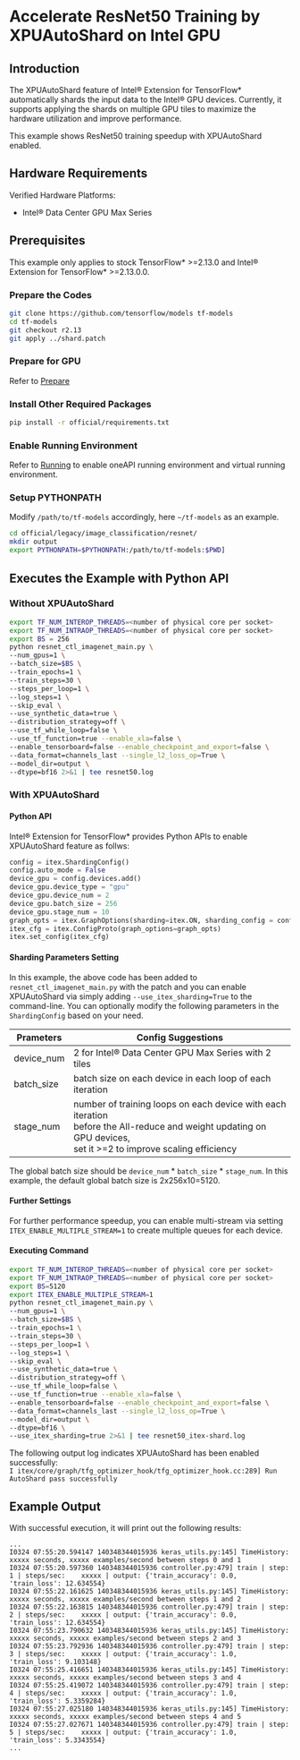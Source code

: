 # Accelerate ResNet50 Training by XPUAutoShard on Intel GPU

## Introduction

The XPUAutoShard feature of Intel® Extension for TensorFlow* automatically shards the input data to the Intel® GPU devices. Currently, it supports applying the shards on multiple GPU tiles to maximize the hardware utilization and improve performance.  

This example shows ResNet50 training speedup with XPUAutoShard enabled.

## Hardware Requirements

Verified Hardware Platforms:
- Intel® Data Center GPU Max Series
   
## Prerequisites
 
This example only applies to stock TensorFlow* >=2.13.0 and Intel® Extension for TensorFlow* >=2.13.0.0.

### Prepare the Codes
```bash
git clone https://github.com/tensorflow/models tf-models
cd tf-models
git checkout r2.13
git apply ../shard.patch
```
 
### Prepare for GPU

Refer to [Prepare](../common_guide_running.md##Prepare)

### Install Other Required Packages

```bash
pip install -r official/requirements.txt
```

### Enable Running Environment

Refer to [Running](../common_guide_running.md##Running) to enable oneAPI running environment and virtual running environment.

### Setup PYTHONPATH
Modify `/path/to/tf-models` accordingly, here `~/tf-models` as an example.
```bash
cd official/legacy/image_classification/resnet/
mkdir output
export PYTHONPATH=$PYTHONPATH:/path/to/tf-models:$PWD]
```

## Executes the Example with Python API
### Without XPUAutoShard
```bash
export TF_NUM_INTEROP_THREADS=<number of physical core per socket> 
export TF_NUM_INTRAOP_THREADS=<number of physical core per socket>
export BS = 256
python resnet_ctl_imagenet_main.py \
--num_gpus=1 \
--batch_size=$BS \
--train_epochs=1 \
--train_steps=30 \
--steps_per_loop=1 \
--log_steps=1 \
--skip_eval \
--use_synthetic_data=true \
--distribution_strategy=off \
--use_tf_while_loop=false \
--use_tf_function=true --enable_xla=false \
--enable_tensorboard=false --enable_checkpoint_and_export=false \
--data_format=channels_last --single_l2_loss_op=True \
--model_dir=output \
--dtype=bf16 2>&1 | tee resnet50.log
```

### With XPUAutoShard

#### Python API
Intel® Extension for TensorFlow* provides Python APIs to enable XPUAutoShard feature as follws:

```python
config = itex.ShardingConfig()
config.auto_mode = False
device_gpu = config.devices.add()
device_gpu.device_type = "gpu"
device_gpu.device_num = 2
device_gpu.batch_size = 256
device_gpu.stage_num = 10
graph_opts = itex.GraphOptions(sharding=itex.ON, sharding_config = config)
itex_cfg = itex.ConfigProto(graph_options=graph_opts)
itex.set_config(itex_cfg)
```

#### Sharding Parameters Setting

In this example, the above code has been added to `resnet_ctl_imagenet_main.py` with the patch and you can enable XPUAutoShard via simply adding `--use_itex_sharding=True` to the command-line. You can optionally modify the following parameters in the `ShardingConfig` based on your need.

|Prameters|Config Suggestions|
|-|-|
|device_num|2 for Intel® Data Center GPU Max Series with 2 tiles|
|batch_size|batch size on each device in each loop of each iteration|
|stage_num|number of training loops on each device with each iteration <br> before the All-reduce and weight updating on GPU devices, <br> set it >=2 to improve scaling efficiency|

The global batch size should be `device_num` * `batch_size` * `stage_num`. In this example, the default global batch size is 2x256x10=5120.

#### Further Settings
For further performance speedup, you can enable multi-stream via setting `ITEX_ENABLE_MULTIPLE_STREAM=1` to create multiple queues for each device.

#### Executing Command
```bash
export TF_NUM_INTEROP_THREADS=<number of physical core per socket> 
export TF_NUM_INTRAOP_THREADS=<number of physical core per socket>
export BS=5120
export ITEX_ENABLE_MULTIPLE_STREAM=1
python resnet_ctl_imagenet_main.py \
--num_gpus=1 \
--batch_size=$BS \
--train_epochs=1 \
--train_steps=30 \
--steps_per_loop=1 \
--log_steps=1 \
--skip_eval \
--use_synthetic_data=true \
--distribution_strategy=off \
--use_tf_while_loop=false \
--use_tf_function=true --enable_xla=false \
--enable_tensorboard=false --enable_checkpoint_and_export=false \
--data_format=channels_last --single_l2_loss_op=True \
--model_dir=output \
--dtype=bf16 \
--use_itex_sharding=true 2>&1 | tee resnet50_itex-shard.log
```

The following output log indicates XPUAutoShard has been enabled successfully:<br>
`I itex/core/graph/tfg_optimizer_hook/tfg_optimizer_hook.cc:289] Run AutoShard pass successfully`

## Example Output
With successful execution, it will print out the following results:

```
...
I0324 07:55:20.594147 140348344015936 keras_utils.py:145] TimeHistory: xxxxx seconds, xxxxx examples/second between steps 0 and 1
I0324 07:55:20.597360 140348344015936 controller.py:479] train | step:      1 | steps/sec:    xxxxx | output: {'train_accuracy': 0.0, 'train_loss': 12.634554}
I0324 07:55:22.161625 140348344015936 keras_utils.py:145] TimeHistory: xxxxx seconds, xxxxx examples/second between steps 1 and 2
I0324 07:55:22.163815 140348344015936 controller.py:479] train | step:      2 | steps/sec:    xxxxx | output: {'train_accuracy': 0.0, 'train_loss': 12.634554}
I0324 07:55:23.790632 140348344015936 keras_utils.py:145] TimeHistory: xxxxx seconds, xxxxx examples/second between steps 2 and 3
I0324 07:55:23.792936 140348344015936 controller.py:479] train | step:      3 | steps/sec:    xxxxx | output: {'train_accuracy': 1.0, 'train_loss': 9.103148}
I0324 07:55:25.416651 140348344015936 keras_utils.py:145] TimeHistory: xxxxx seconds, xxxxx examples/second between steps 3 and 4
I0324 07:55:25.419072 140348344015936 controller.py:479] train | step:      4 | steps/sec:    xxxxx | output: {'train_accuracy': 1.0, 'train_loss': 5.3359284}
I0324 07:55:27.025180 140348344015936 keras_utils.py:145] TimeHistory: xxxxx seconds, xxxxx examples/second between steps 4 and 5
I0324 07:55:27.027671 140348344015936 controller.py:479] train | step:      5 | steps/sec:    xxxxx | output: {'train_accuracy': 1.0, 'train_loss': 5.3343554}
...
```